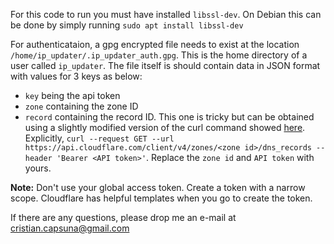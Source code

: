 For this code to run you must have installed `libssl-dev`. On Debian this can be done by simply running `sudo apt install libssl-dev`

For authenticataion, a gpg encrypted file needs to exist at the location `/home/ip_updater/.ip_updater_auth.gpg`. This is the home directory of a user called `ip_updater`. The file itself is should contain data in JSON format with values for 3 keys as below:
- `key` being the api token
- `zone` containing the zone ID
- `record` containing the record ID. This one is tricky but can be obtained using a slightly modified version of the curl command showed [here](https://developers.cloudflare.com/api/operations/dns-records-for-a-zone-list-dns-records). Explicitly, `curl --request GET --url https://api.cloudflare.com/client/v4/zones/<zone id>/dns_records --header 'Bearer <API token>'`. Replace the `zone id` and `API token` with yours.

**Note:** Don't use your global access token. Create a token with a narrow scope. Cloudflare has helpful templates when you go to create the token.

If there are any questions, please drop me an e-mail at cristian.capsuna@gmail.com

